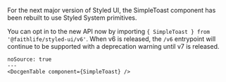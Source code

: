 For the next major version of Styled UI, the SimpleToast component has been rebuilt to use Styled System primitives.

You can opt in to the new API now by importing `{ SimpleToast } from '@faithlife/styled-ui/v6'`. When v6 is released, the `/v6` entrypoint will continue to be supported with a deprecation warning until v7 is released.

<!-- This documentation is automatically generated from jsdoc comments. -->

```react
noSource: true
---
<DocgenTable component={SimpleToast} />
```
